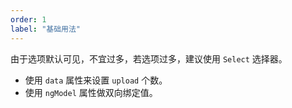```yaml
---
order: 1
label: "基础用法"
---
```


由于选项默认可见，不宜过多，若选项过多，建议使用 `Select` 选择器。

-   使用 `data` 属性来设置 `upload` 个数。
-   使用 `ngModel` 属性做双向绑定值。
